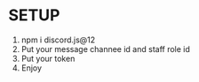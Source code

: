 # SETUP
 

1) npm i discord.js@12
2) Put your message channee id and staff role id
3) Put your token
4) Enjoy
